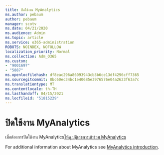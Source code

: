 ```yaml
---
title: ปิดใช้งาน MyAnalytics
ms.author: pebaum
author: pebaum
manager: scotv
ms.date: 04/21/2020
ms.audience: Admin
ms.topic: article
ms.service: o365-administration
ROBOTS: NOINDEX, NOFOLLOW
localization_priority: Normal
ms.collection: Adm_O365
ms.custom:
- "9001697"
- "5887"
ms.openlocfilehash: df8eac296a86093943cb3b6ce13df4296cff7365
ms.sourcegitcommit: 8bc60ec34bc1e40685e3976576e04a2623f63a7c
ms.translationtype: MT
ms.contentlocale: th-TH
ms.lasthandoff: 04/15/2021
ms.locfileid: "51815229"
---
```

# <a name="disable-myanalytics"></a>ปิดใช้งาน MyAnalytics

เมื่อต้องการปิดใช้งาน MyAnalytics[ให้ดู ปฏิเสธการเข้าร่วม MyAnalytics](https://docs.microsoft.com/workplace-analytics/myanalytics/use/opt-out-of-mya) 

For additional information about MyAnalytics see [MyAnalytics introduction](https://docs.microsoft.com/workplace-analytics/myanalytics/mya-landing-page).
